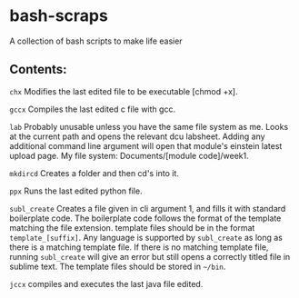 # bash-scraps
A collection of bash scripts to make life easier

## Contents: 
`chx` Modifies the last edited file to be executable [chmod +x].

`gccx` Compiles the last edited c file with gcc.

`lab` Probably unusable unless you have the same file system as me. Looks at the current path and opens the relevant dcu labsheet. Adding any additional command line argument will open that module's einstein latest upload page. My file system: Documents/[module code]/week1.

`mkdircd` Creates a folder and then cd's into it.

`ppx` Runs the last edited python file.

`subl_create` Creates a file given in cli argument 1, and fills it with standard boilerplate code. The boilerplate code follows the format of the template matching the file extension. template files should be in the format `template_[suffix]`. Any language is supported by `subl_create` as long as there is a matching template file. If there is no matching template file, running `subl_create` will give an error but still opens a correctly titled file in sublime text. The template files should be stored in `~/bin`.

`jccx` compiles and executes the last java file edited.

